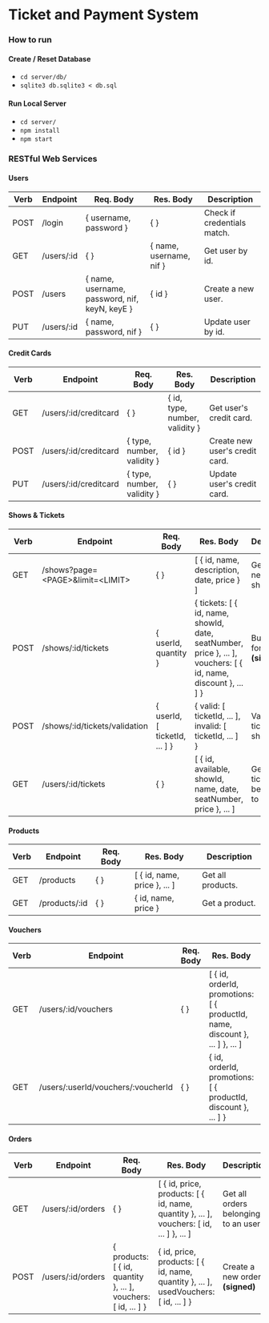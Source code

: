 # Ticket and Payment System

### How to run

#### Create / Reset Database

 * `cd server/db/`
 * `sqlite3 db.sqlite3 < db.sql`

#### Run Local Server

 * `cd server/`
 * `npm install`
 * `npm start`

### RESTful Web Services

#### Users

| Verb  | Endpoint | Req. Body | Res. Body | Description |
| ----- | -------- | --------- | --------- | ----------- |
| POST | /login | { username, password } | { } | Check if credentials match. |
| GET   | /users/:id | { } | { name, username, nif } | Get user by id. |
| POST | /users | { name, username, password, nif, keyN, keyE } | { id } | Create a new user. |
| PUT | /users/:id | { name, password, nif } | { } | Update user by id. |

#### Credit Cards

| Verb  | Endpoint | Req. Body | Res. Body | Description |
| ----- | -------- | --------- | --------- | ----------- |
| GET   | /users/:id/creditcard | { } | { id, type, number, validity } | Get user's credit card. |
| POST | /users/:id/creditcard | { type, number, validity } | { id } | Create new user's credit card. |
| PUT | /users/:id/creditcard | { type, number, validity } | { } | Update user's credit card. |

#### Shows & Tickets

| Verb  | Endpoint | Req. Body | Res. Body | Description |
| ----- | -------- | --------- | --------- | ----------- |
| GET | /shows?page=\<PAGE\>&limit=\<LIMIT\> | { } | [ { id, name, description, date, price } ] | Get the next airing shows. |
| POST | /shows/:id/tickets | { userId, quantity } | { tickets: [ { id, name, showId, date, seatNumber, price }, ... ], vouchers: [ { id, name, discount }, ... ] } | Buy tickets for a show. **(signed)** |
| POST | /shows/:id/tickets/validation | { userId, [ ticketId, ... ] } | { valid: [ ticketId, ... ], invalid: [ ticketId, ... ] } | Validate tickets for a show. |
| GET | /users/:id/tickets | { } | [ { id, available, showId, name, date, seatNumber, price }, ... ] | Get all tickets belonging to a user. |

#### Products

| Verb  | Endpoint | Req. Body | Res. Body | Description |
| ----- | -------- | --------- | --------- | ----------- |
| GET | /products | { } | [ { id, name, price }, ... ] | Get all products. |
| GET | /products/:id | { } | { id, name, price } | Get a product. |

#### Vouchers

| Verb  | Endpoint | Req. Body | Res. Body | Description |
| ----- | -------- | --------- | --------- | ----------- |
| GET | /users/:id/vouchers | { } | [ { id, orderId, promotions: [ { productId, name, discount }, ... ] }, ... ] | Get all vouchers belonging to an user. |
| GET | /users/:userId/vouchers/:voucherId | { } | { id, orderId, promotions: [ { productId, discount }, ... ] } | Get a voucher belonging to an user. |

#### Orders

| Verb  | Endpoint | Req. Body | Res. Body | Description |
| ----- | -------- | --------- | --------- | ----------- |
| GET | /users/:id/orders | { } | [ { id, price, products: [ { id, name, quantity }, ... ], vouchers: [ id, ... ] }, ... ] | Get all orders belonging to an user. |
| POST | /users/:id/orders | { products: [ { id, quantity }, ... ], vouchers: [ id, ... ] } | { id, price, products: [ { id, name, quantity }, ... ], usedVouchers: [ id, ... ] } | Create a new order. **(signed)** |